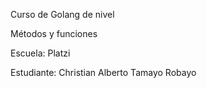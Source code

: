Curso de Golang de nivel 

Métodos y funciones

Escuela: Platzi

Estudiante: Christian Alberto Tamayo Robayo